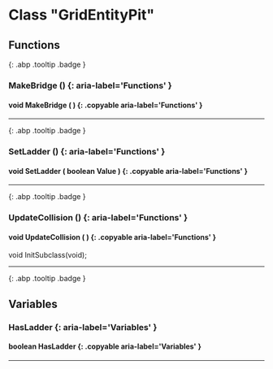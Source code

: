 # Class "GridEntityPit"
## Functions
[ ](#){: .abp .tooltip .badge }
### MakeBridge () {: aria-label='Functions' }
#### void MakeBridge ( ) {: .copyable aria-label='Functions' }

___ 
[ ](#){: .abp .tooltip .badge }
### SetLadder () {: aria-label='Functions' }
#### void SetLadder ( boolean Value ) {: .copyable aria-label='Functions' }

___ 
[ ](#){: .abp .tooltip .badge }
### UpdateCollision () {: aria-label='Functions' }
#### void UpdateCollision ( ) {: .copyable aria-label='Functions' }
void InitSubclass(void); 
___ 
[ ](#){: .abp .tooltip .badge }
## Variables
### HasLadder {: aria-label='Variables' }
#### boolean HasLadder  {: .copyable aria-label='Variables' }

___ 
